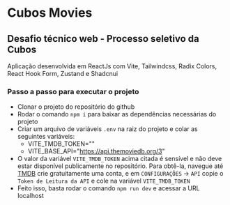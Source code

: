 # Cubos Movies

## Desafio técnico web - Processo seletivo da Cubos

Aplicação desenvolvida em ReactJs com Vite, Tailwindcss, Radix Colors, React Hook Form, Zustand e Shadcnui

### Passo a passo para executar o projeto

- Clonar o projeto do repositório do github
- Rodar o comando `npm i` para baixar as dependências necessárias do projeto
- Criar um arquivo de variáveis `.env` na raiz do projeto e colar as seguintes variáveis:
  - VITE_TMDB_TOKEN=""
  - VITE_BASE_API="https://api.themoviedb.org/3"
- O valor da variável `VITE_TMDB_TOKEN` acima citada é sensível e não deve estar disponível publicamente no repositório. Para obtê-la, navegue até [TMDB](https://www.themoviedb.org/) crie gratuitamente uma conta, e em `CONFIGURAÇÕES` -> `API` copie o `Token de Leitura da API` e cole na variável `VITE_TMDB_TOKEN`
- Feito isso, basta rodar o comando `npm run dev` e acessar a URL localhost
